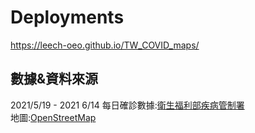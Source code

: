 # Deployments
<https://leech-oeo.github.io/TW_COVID_maps/>
## 數據&資料來源
2021/5/19 - 2021 6/14 每日確診數據:[衛生福利部疾病管制署](https://www.cdc.gov.tw/)   
地圖:[OpenStreetMap](https://www.openstreetmap.org/)